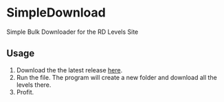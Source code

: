 # SimpleDownload
Simple Bulk Downloader for the RD Levels Site

## Usage
1. Download the the latest release [here](https://github.com/huantianad/SimpleDownload/releases/tag/v1.0).
2. Run the file. The program will create a new folder and download all the levels there.
3. Profit.
